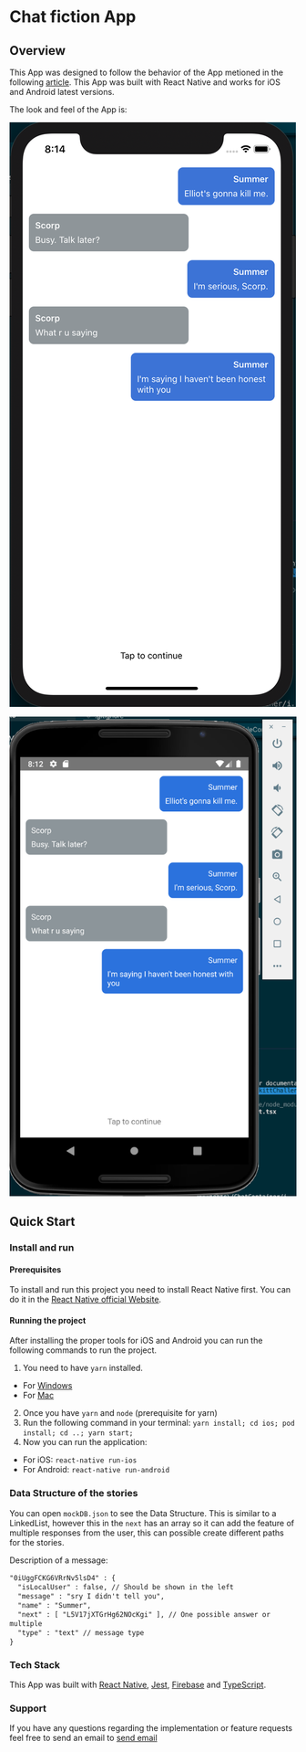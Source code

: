 # Chat fiction App

## Overview

This App was designed to follow the behavior of the App metioned in the following [article](https://techcrunch.com/2017/06/13/the-chat-fiction-apps-that-teens-go-crazy-for/). This App was built with React Native and works for iOS and Android latest versions.

The look and feel of the App is:

![iOS Example](https://github.com/adancarrasco/chat-app/blob/master/doc/assets/iPhoneExample.png?raw=true)

![Android Example](https://github.com/adancarrasco/chat-app/blob/master/doc/assets/AndroidExample.png?raw=true)

## Quick Start

### Install and run

#### Prerequisites

To install and run this project you need to install React Native first. You can do it in the [React Native official Website](https://facebook.github.io/react-native/docs/getting-started).

#### Running the project

After installing the proper tools for iOS and Android you can run the following commands to run the project.

1. You need to have `yarn` installed.

- For [Windows](https://legacy.yarnpkg.com/en/docs/install/#windows-stable)
- For [Mac](https://legacy.yarnpkg.com/en/docs/install/#mac-stable)

2. Once you have `yarn` and `node` (prerequisite for yarn)
3. Run the following command in your terminal: `yarn install; cd ios; pod install; cd ..; yarn start;`
4. Now you can run the application:

- For iOS: `react-native run-ios`
- For Android: `react-native run-android`

### Data Structure of the stories

You can open `mockDB.json` to see the Data Structure. This is similar to a LinkedList, however this in the `next` has an array so it can add the feature of multiple responses from the user, this can possible create different paths for the stories.

Description of a message:

```JS
"0iUggFCKG6VRrNv5lsD4" : {
  "isLocalUser" : false, // Should be shown in the left
  "message" : "sry I didn't tell you",
  "name" : "Summer",
  "next" : [ "L5V17jXTGrHg62NOcKgi" ], // One possible answer or multiple
  "type" : "text" // message type
}
```

### Tech Stack

This App was built with [React Native](https://facebook.github.io/react-native/), [Jest](https://jestjs.io/), [Firebase](https://firebase.google.com/) and [TypeScript](https://www.typescriptlang.org/).

### Support

If you have any questions regarding the implementation or feature requests feel free to send an email to [send email](mailto:hello@adancarrasco.com)
